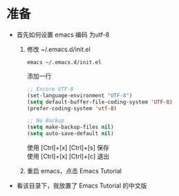 # 准备

* 首先如何设置 emacs 编码 为utf-8
    1. 修改 ~/.emacs.d/init.el

        ```shell {.line-numbers}
        emacs ~/.emacs.d/init.el
        ```

        添加一行

        ```lisp {.line-numbers}
        ;; Encore UTF-8
        (set-language-environment "UTF-8")
        (setq default-buffer-file-coding-system 'UTF-8)
        (prefer-coding-system 'utf-8)

        ;; No Backup
        (setq make-backup-files nil)
        (setq auto-save-default nil)
        ```

        使用 [Ctrl]+[x] [Ctrl]+[s] 保存\
        使用 [Ctrl]+[x] [Ctrl]+[c] 退出
    2. 重启 emacs，点击 Emacs Tutorial

* 看该目录下，我放置了 Emacs Tutorial 的中文版